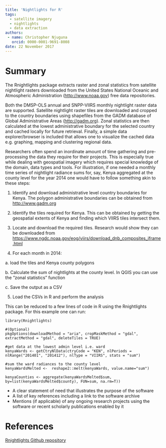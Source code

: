 ```yaml
---
title: 'Nightlights for R'
tags:
  - satellite imagery
  - nightlights
  - data extraction
authors:
 - name: Christopher Njuguna
   orcid: 0000-0001-9691-8008
date: 22 November 2017
---
```


# Summary

The Rnightlights package extracts raster and zonal statistics from satellite nightlight rasters downloaded from the United States National Oceanic and Atmospheric Administration (<http://www.noaa.gov>) free data repositories. 

Both the DMSP-OLS annual and SNPP-VIIRS monthly nightlight raster data are supported. Satellite nightlight raster tiles are downloaded and cropped to the country boundaries using shapefiles from the GADM database of Global Administrative Areas (<http://gadm.org>). Zonal statistics are then calculated at the lowest administrative boundary for the selected country and cached locally for future retrieval. Finally, a simple data explorer/browser is included that allows one to visualize the cached data e.g. graphing, mapping and clustering regional data.

Researchers often spend an inordinate amount of time gathering and pre-processing the data they require for their projects. This is especially true while dealing with geospatial imagery which requires special knowledge of the domain, data types and tools. For illustration, if one needed a monthly time series of nightlight radiance sums for, say, Kenya aggregated at the county level for the year 2014 one would have to follow something akin to these steps:

1. Identify and download administrative level country boundaries for Kenya. The polygon administrative boundaries can be obtained from http://www.gadm.org

2. Identify the tiles required for Kenya. This can be obtained by getting the geospatial extents of Kenya and finding which VIIRS tiles intersect them.

3. Locate and download the required tiles. Research would show they can be downloaded from https://www.ngdc.noaa.gov/eog/viirs/download_dnb_composites_iframe.html

4. For each month in 2014:

  a. load the tiles and Kenya county polygons
    
  b. Calculate the sum of nightlights at the county level. In QGIS you can use the “zonal statistics” function
    
  c. Save the output as a CSV

5. Load the CSVs in R and perform the analysis


This can be reduced to a few lines of code in R using the Rnightlights package. For this example one can run:

```
library(Rnightlights)

#(Optional)
pkgOptions(downloadMethod = "aria", cropMaskMethod = "gdal", extractMethod = "gdal", deleteTiles = TRUE)

#get data at the lowest admin level i.e. ward
kenyaWards <- getCtryNlData(ctryCode = "KEN", nlPeriods = nlRange("201401", "201412"), nlType = "VIIRS", stats = "sum")

#sum the ward radiances to the county level
kenyaWardsMelted <-  reshape2::melt(kenyaWards, value.name="sum")

kenyaCounties <- aggregate(kenyaWardsMelted$sum, by=list(kenyaWardsMelted$county), FUN=sum, na.rm=T))
```

- A clear statement of need that illustrates the purpose of the software
- A list of key references including a link to the software archive
- Mentions (if applicable) of any ongoing research projects using the software
or recent scholarly publications enabled by it

# References
[Rnightlights Github repository](http://github.com/chrisvwn/Rnightlights)